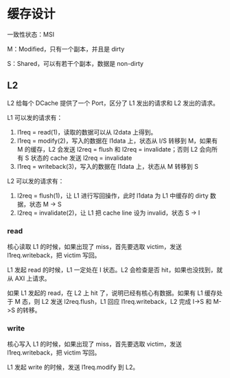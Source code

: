 # 缓存设计

一致性状态：MSI

M：Modified，只有一个副本，并且是 dirty

S：Shared，可以有若干个副本，数据是 non-dirty

## L2

L2 给每个 DCache 提供了一个 Port，区分了 L1 发出的请求和 L2 发出的请求。

L1 可以发的请求有：

1. l1req = read(1)，读取的数据可以从 l2data 上得到。
2. l1req = modify(2)，写入的数据在 l1data 上，状态从 I/S 转移到 M，如果有 M 的缓存，L2 会发送 l2req = flush 和 l2req = invalidate；否则 L2 会向所有 S 状态的 cache 发送 l2req = invalidate
3. l1req = writeback(3)，写入的数据在 l1data 上，状态从 M 转移到 S

L2 可以发的请求有：

1. l2req = flush(1)，让 L1 进行写回操作，此时 l1data 为 L1 中缓存的 dirty 数据，状态 M -> S
2. l2req = invalidate(2)，让 L1 把 cache line 设为 invalid，状态 S -> I

### read

核心读取 L1 的时候，如果出现了 miss，首先要选取 victim，发送 l1req.writeback，把 victim 写回。

L1 发起 read 的时候，L1 一定处在 I 状态。L2 会检查是否 hit，如果也没找到，就从 AXI 上请求。

如果 L1 发起的 read，在 L2 上 hit 了，说明已经有核心有数据。如果有 L1 缓存处于 M 态，则 L2 发送 l2req.flush，L1 回应 l1req.writeback，L2 完成 I->S 和 M->S 的转移。

### write

核心写入 L1 的时候，如果出现了 miss，首先要选取 victim，发送 l1req.writeback，把 victim 写回。

L1 发起 write 的时候，发送 l1req.modify 到 L2。